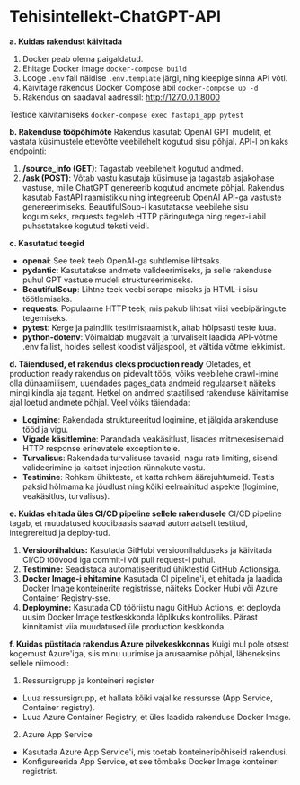 # Tehisintellekt-ChatGPT-API
**a. Kuidas rakendust käivitada**
1. Docker peab olema paigaldatud.
2. Ehitage Docker image
`docker-compose build`
3. Looge `.env` fail näidise `.env.template` järgi, ning kleepige sinna API võti.
4. Käivitage rakendus Docker Compose abil
`docker-compose up -d`
5. Rakendus on saadaval aadressil: http://127.0.0.1:8000

Testide käivitamiseks
`docker-compose exec fastapi_app pytest`

**b. Rakenduse tööpõhimõte**
Rakendus kasutab OpenAI GPT mudelit, et vastata küsimustele ettevõtte veebilehelt kogutud sisu põhjal. API-l on kaks endpointi:
1. **/source_info (GET)**: Tagastab veebilehelt kogutud andmed. 
2. **/ask (POST)**: Võtab vastu kasutaja küsimuse ja tagastab asjakohase vastuse, mille ChatGPT genereerib kogutud andmete põhjal.
Rakendus kasutab FastAPI raamistikku ning integreerub OpenAI API-ga vastuste genereerimiseks. BeautifulSoup-i kasutatakse veebilehe sisu kogumiseks, requests tegeleb HTTP päringutega ning regex-i abil puhastatakse kogutud teksti veidi.

**c. Kasutatud teegid**
- **openai**: See teek teeb OpenAI-ga suhtlemise lihtsaks.
- **pydantic**: Kasutatakse andmete valideerimiseks, ja selle rakenduse puhul GPT vastuse mudeli struktureerimiseks.
- **BeautifulSoup**: Lihtne teek veebi scrape-miseks ja HTML-i sisu töötlemiseks.
- **requests**: Populaarne HTTP teek, mis pakub lihtsat viisi veebipäringute tegemiseks.
- **pytest**: Kerge ja paindlik testimisraamistik, aitab hõlpsasti teste luua.
- **python-dotenv**: Võimaldab mugavalt ja turvaliselt laadida API-võtme .env failist, hoides sellest koodist väljaspool, et vältida võtme lekkimist.

**d. Täiendused, et rakendus oleks production ready**
Oletades, et production ready rakendus on pidevalt töös, võiks veebilehe crawl-imine olla dünaamilisem, uuendades pages_data andmeid regulaarselt näiteks mingi kindla aja tagant. Hetkel on andmed staatilised rakenduse käivitamise ajal loetud andmete põhjal. Veel võiks täiendada:
- **Logimine**: Rakendada struktureeritud logimine, et jälgida arakenduse tööd ja vigu.
- **Vigade käsitlemine**: Parandada veakäsitlust, lisades mitmekesisemaid HTTP response erinevatele exceptionitele.
- **Turvalisus**: Rakendada turvalisuse tavasid, nagu rate limiting, sisendi valideerimine ja kaitset injection rünnakute vastu. 
- **Testimine**: Rohkem ühikteste, et katta rohkem äärejuhtumeid. Testis paksid hõlmama ka jõudlust ning kõiki eelmainitud aspekte (logimine, veakäsitlus, turvalisus).

**e. Kuidas ehitada üles CI/CD pipeline sellele rakendusele**
CI/CD pipeline tagab, et muudatused koodibaasis saavad automaatselt testitud, integrereitud ja deploy-tud. 

1. **Versioonihaldus:** Kasutada GitHubi versioonihalduseks ja käivitada CI/CD töövood iga commit-i või pull request-i puhul.
2. **Testimine:** Seadistada automatiseeritud ühiktestid GitHub Actionsiga. 
3. **Docker Image-i ehitamine** Kasutada CI pipeline'i, et ehitada ja laadida Docker Image konteinerite registrisse, näiteks Docker Hubi või Azure Container Registry-sse.
4. **Deploymine:** Kasutada CD tööriistu nagu GitHub Actions, et deployda uusim Docker Image testkeskkonda lõplikuks kontrolliks. Pärast kinnitamist viia muudatused üle production keskkonda.

**f. Kuidas püstitada rakendus Azure pilvekeskkonnas**
Kuigi mul pole otsest kogemust Azure'iga, siis minu uurimise ja arusaamise põhjal, läheneksins sellele niimoodi:
1. Ressursigrupp ja konteineri register  
- Luua ressursigrupp, et hallata kõiki vajalike ressursse (App Service, Container registry).
- Luua Azure Container Registry, et üles laadida rakenduse Docker Image.
2. Azure App Service
- Kasutada Azure App Service'i, mis toetab konteineripõhiseid rakendusi.
- Konfigureerida App Service, et see tõmbaks Docker Image konteineri registrist.
